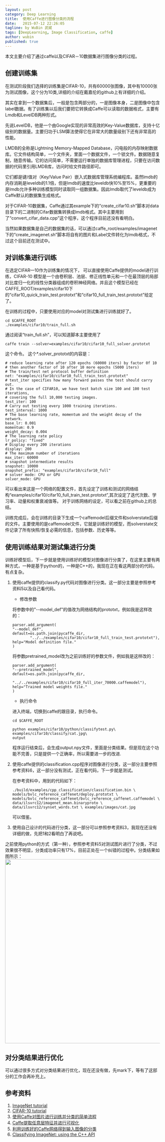 ```yaml
---
layout: post
category: Deep Learning
title:  使用Caffe进行图像分类的流程
date:   2015-07-12 22:26:05
tagline: by WuBin 武斌
tags: [DeepLearning, Image Classification, caffe]
author: wubin
published: true
---
```

本文主要介绍了通过caffe以及CIFAR－10数据集进行图像分类的过程。

<!--more-->

## 创建训练集

在测试阶段我们选择的训练集是CIFAR-10，共有60000张图像，其中有10000张为测试图像，这个分为10类,详细的介绍在戴嘉伦的github上有详细的介绍。

其实在拿到一个数据集后，一般是包含两部分的，一是图像本身，二是图像中包含label数据。有了训练集以后我们要把它转换成Caffe可以读取的数据格式，主要有Lmdb和LevelDB两种形式。

先说LevelDB，他是一个由Google实现的非常高效的Key-Value数据库，支持十亿级别的数据量。主要归功于LSM算法使得它在非常大的数量级别下还有非常高的性能。

LMDB的全称是Lightning Memory-Mapped Database，闪电般的内存映射数据库。它文件结构简单，一个文件夹，里面一个数据文件，一个锁文件。数据随意复制，随意传输。它的访问简单，不需要运行单独的数据库管理进程，只要在访问数据的代码里引用LMDB库，访问时给文件路径即可。

它们都是键/值对（Key/Value Pair）嵌入式数据库管理系统编程库。虽然lmdb的内存消耗是leveldb的1.1倍，但是lmdb的速度比leveldb快10%至15%，更重要的是lmdb允许多种训练模型同时读取同一组数据集。因此lmdb取代了leveldb成为Caffe默认的数据集生成格式。

对于CIFAR-10数据集，Caffe通过其example下的“create\_cifar10.sh”脚本对data目录下的二进制的Cifar数据集转换成lmdb格式。其中主要用到了“convert\_cifar\_data.cpp”这个程序，这个程序目前还没有看明白。

当然如果数据集是自己的数据集的话，可以通过caffe_root/examples/imagenet下的“create\_imagenet.sh”脚本将自有的图片和Label文件转化为lmdb格式，不过这个目前还在测试中。
	

## 对训练集进行训练


在选定CIFAR—10作为训练集的情况下， 可以直接使用Caffe提供的model进行训练，CIFAR-10 模型是一个由卷积层、池层、修正线性单元和一个在最顶层的局部对比度归一化的线性分类器组成的卷积神经网络。并且这个模型已经在 CAFFE_ROOT/examples/cifar10下的“cifar10\_quick\_train\_test.prototxt”和“cifar10\_full\_train\_test.prototxt”给定了。

在训练的过程中，只要使用对应的model对测试集进行训练就好了。

    cd $CAFFE_ROOT
    ./examples/cifar10/train_full.sh

通过阅读“train_full.sh”，可以知道脚本主要使用了

    caffe train --solver=examples/cifar10/cifar10_full_solver.prototxt

这个命令。
这个*.solver_prototxt的内容是：

    # reduce learning rate after 120 epochs (60000 iters) by factor 0f 10                                               
    # then another factor of 10 after 10 more epochs (5000 iters)
    # The train/test net protocol buffer definition
    net: "examples/cifar10/cifar10_full_train_test.prototxt"
    # test_iter specifies how many forward passes the test should carry out.
    # In the case of CIFAR10, we have test batch size 100 and 100 test iterations,
    # covering the full 10,000 testing images.
    test_iter: 100
    # Carry out testing every 1000 training iterations.
    test_interval: 1000
    # The base learning rate, momentum and the weight decay of the network.
    base_lr: 0.001
    momentum: 0.9
    weight_decay: 0.004
    # The learning rate policy
    lr_policy: "fixed"
    # Display every 200 iterations
    display: 200
    # The maximum number of iterations
    max_iter: 60000
    # snapshot intermediate results
    snapshot: 10000
    snapshot_prefix: "examples/cifar10/cifar10_full"
    # solver mode: CPU or GPU
    solver_mode: GPU

可以看出来这是一个网络的配置文件，首先设定了训练和测试的网络结构“examples/cifar10/cifar10\_full\_train\_test.prototxt”,其次设定了迭代次数、学习率、动量和权重衰减值等。
对于训练网络的设定，可以看之前在github上的总结。

训练完成后，会在训练的目录下生成一个caffemodel后缀文件和solverstate后缀的文件。主要使用的是caffemodel文件，它就是训练好的模型，而solverstate文件记录了所有快照/恢复必需的信息，包括参数、历史等等。
## 使用训练结果对测试集进行分类

训练好模型后，下一步就是使用训练好的模型对图像进行分类了，在这里主要有两种方式，一种是基于python的，一种是C++的，我现在正在看这两部分的代码，有点复杂。

1.	使用caffe提供的classify.py代码对图像进行分类。这一部分主要是参照参考资料5以及自己看代码。
  
	* 修改参数
  
	将参数中的"--model_def"的值改为网络结构的prototxt，例如我是这样改的：
  
		parser.add_argument(
        "--model_def",
        default=os.path.join(pycaffe_dir,
                "../../examples/cifar10/cifar10_full_train_test.prototxt"),
        help="Model definition file."
    	)
  
	将参数pretrained_model改为之前训练好的参数文件，例如我是这样改的：

		parser.add_argument(
        "--pretrained_model",
        default=os.path.join(pycaffe_dir,
                "../../examples/cifar10/cifar10_full_iter_70000.caffemodel"),
        help="Trained model weights file."
        )

	* 执行命令
	
	进入终端，切换到caffe的跟目录，执行命令。
	
 
		cd $CAFFE_ROOT

		python examples/cifar10/python/classifytest.py\
		examples/cifar10/classify/cat.jpg\
		output
 
	程序运行结束后，会生成output.npy文件，里面是分类结果。但是现在这个功能不完善，只是提供一个正确率，所以需要进一步的改进.
 
2.	使用caffe提供的classification.cpp程序对图像进行分类，这一部分主要参照参考资料6，这一部分没有测试，正在看代码，下一步就是测试。
 
	在参考资料中，用到的代码如下：
	
		./build/examples/cpp_classification/classification.bin \ models/bvlc_reference_caffenet/deploy.prototxt \ models/bvlc_reference_caffenet/bvlc_reference_caffenet.caffemodel \ data/ilsvrc12/imagenet_mean.binaryproto \ data/ilsvrc12/synset_words.txt \ examples/images/cat.jpg
 
	可以借鉴。
 
3.	使用自己设计的代码进行分类，这一部分可以参照参考资料3，我现在还没有详细的做，先把1和2看明白了再说吧。

之前使用python的方式（第一种），参照参考资料5对测试图片进行了分类，不过效果很不明显，分类成功率只有17%，目前正处在一个纠错的过程中。分类结果如图所示：
<img src="{{site.baseurl}}/images/post/2015-07-12/caffe_classification.png" width="600"/>

##	 对分类结果进行优化

可以通过很多方式对分类结果进行优化，现在还没有做，先mark下，等有了这部分的工作会再补充上。


## 参考资料

1. [ImageNet tutorial](http://caffe.berkeleyvision.org/gathered/examples/imagenet.html)
2. [CIFAR-10 tutorial](http://caffe.berkeleyvision.org/gathered/examples/cpp_classification.html)
3. [使用Caffe对图片进行训练并分类的简单流程](http://blog.csdn.net/deeplearninglc007/article/details/40086503)
4. [Caffe提取任意层特征并进行可视化](http://www.cnblogs.com/platero/p/3967208.html)
5. [利用训练好的Caffe网络得到输入图像的分类](http://blog.csdn.net/deeplearninglc007/article/details/41283985)
6. [Classifying ImageNet: using the C++ API](http://caffe.berkeleyvision.org/gathered/examples/cpp_classification.html)